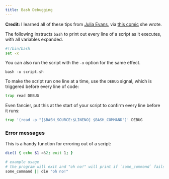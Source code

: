 ```yaml
---
title: Bash Debugging
---
```

**Credit:** I learned all of these tips from [Julia Evans](https://jvns.ca/), via [this comic](https://wizardzines.com/comics/bash-debugging/) she wrote.

The following instructs `bash` to print out every line of a script as it executes, with all variables expanded.

```bash
#!/bin/bash
set -x
```

You can also run the script with the `-x` option for the same effect.

```shell
bash -x script.sh
```

To make the script run one line at a time, use the `DEBUG` signal, which is triggered before every line of code:

```bash
trap read DEBUG
```

Even fancier, put this at the start of your script to confirm every line before it runs:

```bash
trap '(read -p "[$BASH_SOURCE:$LINENO] $BASH_COMMAND")' DEBUG
```

### Error messages

This is a handy function for erroring out of a script:

```bash
die() { echo $1 >&2; exit 1; }

# example usage
# the program will exit and "oh no!" will print if `some_command` fails
some_command || die "oh no!"
```
